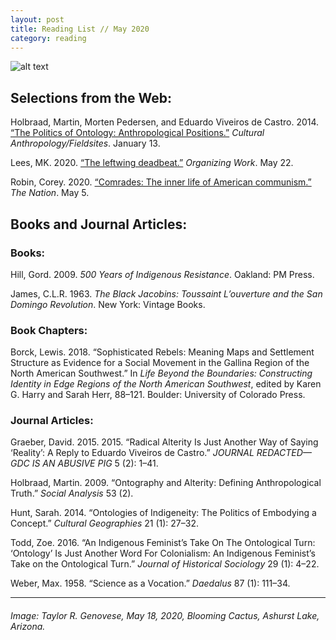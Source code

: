 ```yaml
---
layout: post
title: Reading List // May 2020
category: reading
---
```


![alt text](https://trgenovese.github.io/blog/images/may20reading.jpg)

## Selections from the Web:
Holbraad, Martin, Morten Pedersen, and Eduardo Viveiros de Castro. 2014. [“The Politics of Ontology: Anthropological Positions.”](http://www.culanth.org/fieldsights/462-the-politics-of-ontology-anthropological-positions) *Cultural Anthropology/Fieldsites*. January 13.

Lees, MK. 2020. [“The leftwing deadbeat.”](https://organizing.work/2020/05/the-leftwing-deadbeat/?fbclid=IwAR2iScS8_iWzON1iL8HkYVhFmgya9k_0hV45D9vfA8e8YMUfOh9qpm_excE) *Organizing Work*. May 22.

Robin, Corey. 2020. [“Comrades: The inner life of American communism.”](https://www.thenation.com/article/culture/vivian-gornick-jodi-dean-american-communism-comrades-book-review/) *The Nation*. May 5.

## Books and Journal Articles:

### Books:
Hill, Gord. 2009. *500 Years of Indigenous Resistance*. Oakland: PM Press.

James, C.L.R. 1963. *The Black Jacobins: Toussaint L’ouverture and the San Domingo Revolution*. New York: Vintage Books.

### Book Chapters:
Borck, Lewis. 2018. “Sophisticated Rebels: Meaning Maps and Settlement Structure as Evidence for a Social Movement in the Gallina Region of the North American Southwest.” In *Life Beyond the Boundaries: Constructing Identity in Edge Regions of the North American Southwest*, edited by Karen G. Harry and Sarah Herr, 88–121. Boulder: University of Colorado Press.

### Journal Articles:
Graeber, David. 2015. 2015. “Radical Alterity Is Just Another Way of Saying ‘Reality’: A Reply to Eduardo Viveiros de Castro.” *JOURNAL REDACTED—GDC IS AN ABUSIVE PIG* 5 (2): 1–41. 

Holbraad, Martin. 2009. “Ontography and Alterity: Defining Anthropological Truth.” *Social Analysis* 53 (2). 

Hunt, Sarah. 2014. “Ontologies of Indigeneity: The Politics of Embodying a Concept.” *Cultural Geographies* 21 (1): 27–32. 

Todd, Zoe. 2016. “An Indigenous Feminist’s Take On The Ontological Turn: ‘Ontology’ Is Just Another Word For Colonialism: An Indigenous Feminist’s Take on the Ontological Turn.” *Journal of Historical Sociology* 29 (1): 4–22.

Weber, Max. 1958. “Science as a Vocation.” *Daedalus* 87 (1): 111–34.
___
###### Image: Taylor R. Genovese, May 18, 2020, Blooming Cactus, Ashurst Lake, Arizona.
